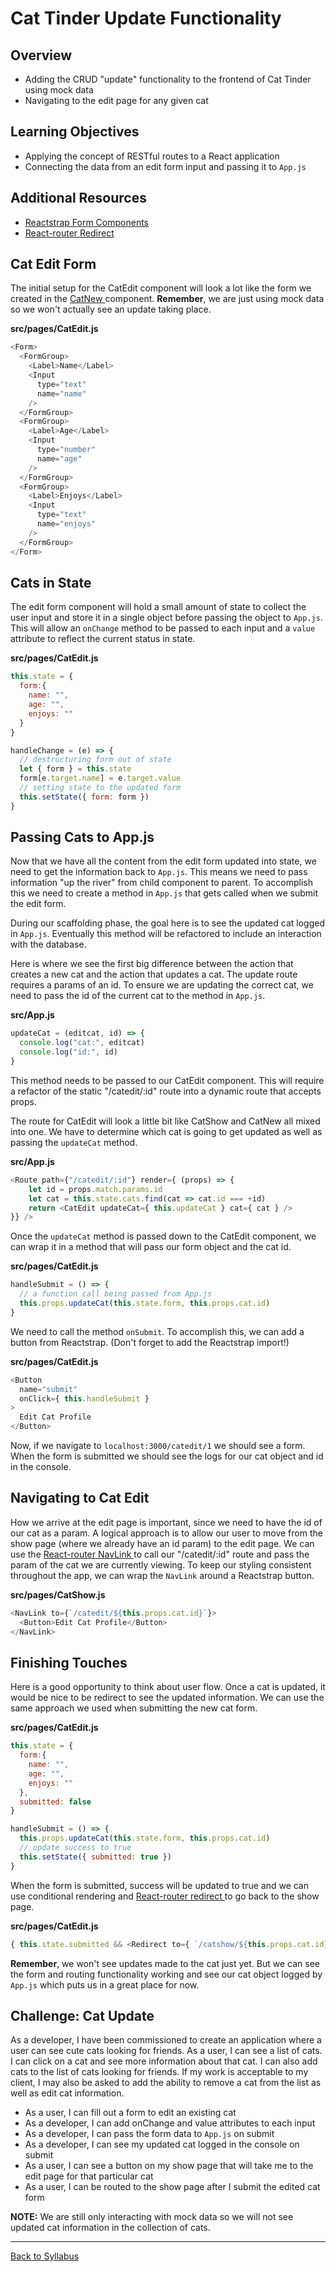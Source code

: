 # Cat Tinder Update Functionality

## Overview
- Adding the CRUD "update" functionality to the frontend of Cat Tinder using mock data
- Navigating to the edit page for any given cat

## Learning Objectives
- Applying the concept of RESTful routes to a React application
- Connecting the data from an edit form input and passing it to `App.js`

## Additional Resources
- [ Reactstrap Form Components ](https://reactstrap.github.io/components/form/)
- [ React-router Redirect ](https://reactrouter.com/web/api/Redirect)

## Cat Edit Form
The initial setup for the CatEdit component will look a lot like the form we created in the [ CatNew ](./cat-create) component. **Remember**, we are just using mock data so we won't actually see an update taking place.  

**src/pages/CatEdit.js**
```javascript
<Form>
  <FormGroup>
    <Label>Name</Label>
    <Input
      type="text"
      name="name"
    />
  </FormGroup>
  <FormGroup>
    <Label>Age</Label>
    <Input
      type="number"
      name="age"
    />
  </FormGroup>
  <FormGroup>
    <Label>Enjoys</Label>
    <Input
      type="text"
      name="enjoys"
    />
  </FormGroup>
</Form>
```

## Cats in State
The edit form component will hold a small amount of state to collect the user input and store it in a single object before passing the object to `App.js`. This will allow an `onChange` method to be passed to each input and a `value` attribute to reflect the current status in state.

**src/pages/CatEdit.js**
```javascript
this.state = {
  form:{
    name: "",
    age: "",
    enjoys: ""
  }
}

handleChange = (e) => {
  // destructuring form out of state
  let { form } = this.state
  form[e.target.name] = e.target.value
  // setting state to the updated form
  this.setState({ form: form })
}
```

## Passing Cats to App.js
Now that we have all the content from the edit form updated into state, we need to get the information back to `App.js`. This means we need to pass information "up the river" from child component to parent. To accomplish this we need to create a method in `App.js` that gets called when we submit the edit form.

During our scaffolding phase, the goal here is to see the updated cat logged in `App.js`. Eventually this method will be refactored to include an interaction with the database.

Here is where we see the first big difference between the action that creates a new cat and the action that updates a cat. The update route requires a params of an id. To ensure we are updating the correct cat, we need to pass the id of the current cat to the method in `App.js`.

**src/App.js**
```javascript
updateCat = (editcat, id) => {
  console.log("cat:", editcat)
  console.log("id:", id)
}
```

This method needs to be passed to our CatEdit component. This will require a refactor of the static "/catedit/:id" route into a dynamic route that accepts props.

The route for CatEdit will look a little bit like CatShow and CatNew all mixed into one. We have to determine which cat is going to get updated as well as passing the `updateCat` method.

**src/App.js**
```javascript
<Route path={"/catedit/:id"} render={ (props) => {
    let id = props.match.params.id
    let cat = this.state.cats.find(cat => cat.id === +id)
    return <CatEdit updateCat={ this.updateCat } cat={ cat } />
}} />
```

Once the `updateCat` method is passed down to the CatEdit component, we can wrap it in a method that will pass our form object and the cat id.

**src/pages/CatEdit.js**
```javascript
handleSubmit = () => {
  // a function call being passed from App.js
  this.props.updateCat(this.state.form, this.props.cat.id)
}
```

We need to call the method `onSubmit`. To accomplish this, we can add a button from Reactstrap. (Don't forget to add the Reactstrap import!)

**src/pages/CatEdit.js**
```javascript
<Button
  name="submit"
  onClick={ this.handleSubmit }
>
  Edit Cat Profile
</Button>
```

Now, if we navigate to `localhost:3000/catedit/1` we should see a form. When the form is submitted we should see the logs for our cat object and id in the console.

## Navigating to Cat Edit
How we arrive at the edit page is important, since we need to have the id of our cat as a param. A logical approach is to allow our user to move from the show page (where we already have an id param) to the edit page. We can use the [ React-router NavLink ](https://reactrouter.com/web/api/NavLink) to call our "/catedit/:id" route and pass the param of the cat we are currently viewing. To keep our styling consistent throughout the app, we can wrap the `NavLink` around a Reactstrap button.

**src/pages/CatShow.js**
```javascript
<NavLink to={`/catedit/${this.props.cat.id}`}>
  <Button>Edit Cat Profile</Button>
</NavLink>
```

## Finishing Touches
Here is a good opportunity to think about user flow. Once a cat is updated, it would be nice to be redirect to see the updated information. We can use the same approach we used when submitting the new cat form.

**src/pages/CatEdit.js**
```javascript
this.state = {
  form:{
    name: "",
    age: "",
    enjoys: ""
  },
  submitted: false
}

handleSubmit = () => {
  this.props.updateCat(this.state.form, this.props.cat.id)
  // update success to true
  this.setState({ submitted: true })
}
```

When the form is submitted, success will be updated to true and we can use conditional rendering and [ React-router redirect ](https://reactrouter.com/web/api/Redirect) to go back to the show page.

**src/pages/CatEdit.js**
```javascript
{ this.state.submitted && <Redirect to={ `/catshow/${this.props.cat.id}` } /> }
```

**Remember**, we won't see updates made to the cat just yet. But we can see the form and routing functionality working and see our cat object logged by `App.js` which puts us in a great place for now.

## Challenge: Cat Update
As a developer, I have been commissioned to create an application where a user can see cute cats looking for friends. As a user, I can see a list of cats. I can click on a cat and see more information about that cat. I can also add cats to the list of cats looking for friends. If my work is acceptable to my client, I may also be asked to add the ability to remove a cat from the list as well as edit cat information.

- As a user, I can fill out a form to edit an existing cat
- As a developer, I can add onChange and value attributes to each input
- As a developer, I can pass the form data to `App.js` on submit
- As a developer, I can see my updated cat logged in the console on submit
- As a user, I can see a button on my show page that will take me to the edit page for that particular cat
- As a user, I can be routed to the show page after I submit the edited cat form

**NOTE:** We are still only interacting with mock data so we will not see updated cat information in the collection of cats.

---
[Back to Syllabus](../../README.md#cat-tinder-frontend)
